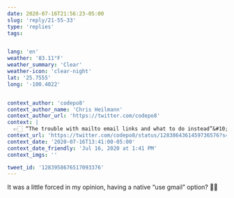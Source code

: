 ```yaml
---
date: 2020-07-16T21:56:23-05:00
slug: 'reply/21-55-33'
type: 'replies'
tags:


lang: 'en'
weather: '83.11°F'
weather_summary: 'Clear'
weather-icon: 'clear-night'
lat: '25.7555'
long: '-100.4022'


context_author: 'codepo8'
context_author_name: 'Chris Heilmann'
context_author_url: 'https://twitter.com/codepo8'
context: |
  👉🏻 “The trouble with mailto email links and what to do instead”&#10;&#10;🔗 <a href="https://t.co/bKOwqUfcQg"rel="nofollow noopener"dir="ltr"data-expanded-url="https://adamsilver.io/articles/the-trouble-with-mailto-email-links-and-what-to-do-instead/"data-url="https://adamsilver.io/articles/the-trouble-with-mailto-email-links-and-what-to-do-instead/"class="twitter_external_link dir-ltr tco-link"target="_blank"title="https://adamsilver.io/articles/the-trouble-with-mailto-email-links-and-what-to-do-instead/">adamsilver.io/articles/the-t…</a>&#10;&#10;I pretty much disagree with everything in there. But I am also old, grumpy and care more about things working than marketing UX.
context_url: 'https://twitter.com/codepo8/status/1283864361459736576?s=12'
context_date: '2020-07-16T13:41:00-05:00'
context_date_friendly: 'Jul 16, 2020 at 1:41 PM'
context_imgs: ''

tweet_id: '1283958676517093376'
---
```

It was a little forced in my opinion, having a native “use gmail” option? 💁‍♂️